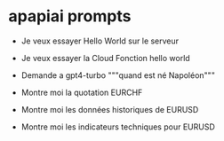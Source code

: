 # apapiai prompts

- Je veux essayer Hello World sur le serveur

- Je veux essayer la Cloud Fonction hello world

- Demande a gpt4-turbo """quand est né Napoléon"""

- Montre moi la quotation EURCHF

- Montre moi les données historiques de EURUSD

- Montre moi les indicateurs techniques pour EURUSD
